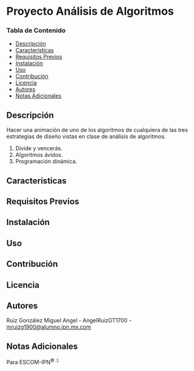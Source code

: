 # Proyecto Análisis de Algoritmos

### Tabla de Contenido

- [Descripción](#descripción)
- [Características](#características)
- [Requisitos Previos](#requisitos-previos)
- [Instalación](#instalación)
- [Uso](#uso)
- [Contribución](#contribución)
- [Licencia](#licencia)
- [Autores](#autores)
- [Notas Adicionales](#notas-adicionales)

## Descripción

Hacer una animación de uno de los algoritmos de cualquiera de las tres estrategias de diseño vistas en clase de análisis de algoritmos.

1. Divide y vencerás.
2. Algoritmos ávidos.
3. Programación dinámica.

## Características

## Requisitos Previos

## Instalación

## Uso

## Contribución

## Licencia

## Autores

Ruiz González Miguel Angel - AngelRuizGT1700 - [<mruizg1900@alumno.ipn.mx.com>](mailto:mruizg1900@alumno.ipn.mx.com)

## Notas Adicionales

Para ESCOM-IPN<sup>© :)</sup>
